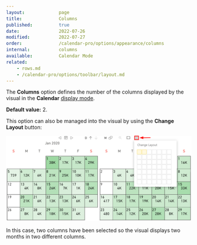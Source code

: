 ```yaml
---
layout:             page
title:              Columns 
published:          true
date:               2022-07-26
modified:           2022-07-27
order:              /calendar-pro/options/appearance/columns
internal:           columns
available:          Calendar Mode
related:
    - rows.md
    - /calendar-pro/options/toolbar/layout.md
---
```

The **Columns** option defines the number of the columns displayed by the visual in the **Calendar** [display mode](./display-mode.md).

**Default value:** 2.

This option can also be managed into the visual by using the **Change Layout** button:

<img src="images/columns.png" width="700" alt="Columns changing in Calendar pro">

In this case, two columns have been selected so the visual displays two months in two different columns.

